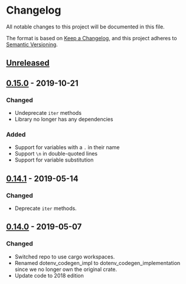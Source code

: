 # Changelog
All notable changes to this project will be documented in this file.

The format is based on [Keep a Changelog](https://keepachangelog.com/en/1.0.0/),
and this project adheres to [Semantic Versioning](https://semver.org/spec/v2.0.0.html).

## [Unreleased]

## [0.15.0] - 2019-10-21

### Changed
- Undeprecate `iter` methods
- Library no longer has any dependencies

### Added
- Support for variables with a `.` in their name
- Support `\n` in double-quoted lines
- Support for variable substitution

## [0.14.1] - 2019-05-14

### Changed
- Deprecate `iter` methods.

## [0.14.0] - 2019-05-07
### Changed
- Switched repo to use cargo workspaces.
- Renamed dotenv_codegen_impl to dotenv_codegen_implementation since we no longer own the original crate.
- Update code to 2018 edition



[Unreleased]: https://github.com/dotenv-rs/dotenv/compare/v0.15.0...HEAD
[0.15.0]: https://github.com/dotenv-rs/dotenv/compare/v0.14.1...v0.15.0
[0.14.1]: https://github.com/dotenv-rs/dotenv/compare/v0.14.0...v0.14.1
[0.14.0]: https://github.com/dotenv-rs/dotenv/compare/v0.13.0...v0.14.0